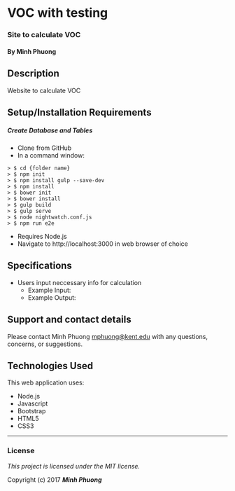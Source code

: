# VOC with testing

### Site to calculate VOC

#### By Minh Phuong

## Description

Website to calculate VOC

## Setup/Installation Requirements

##### Create Database and Tables
* Clone from GitHub
* In a command window:
```
> $ cd {folder name}
> $ npm init
> $ npm install gulp --save-dev
> $ npm install
> $ bower init
> $ bower install
> $ gulp build
> $ gulp serve
> $ node nightwatch.conf.js
> $ npm run e2e
```
* Requires Node.js
* Navigate to http://localhost:3000 in web browser of choice

## Specifications

* Users input neccessary info for calculation
  * Example Input:
  * Example Output:

## Support and contact details

Please contact Minh Phuong mphuong@kent.edu with any questions, concerns, or suggestions.


## Technologies Used

This web application uses:
* Node.js
* Javascript
* Bootstrap
* HTML5
* CSS3

****

### License

*This project is licensed under the MIT license.*

Copyright (c) 2017 _**Minh Phuong**_
